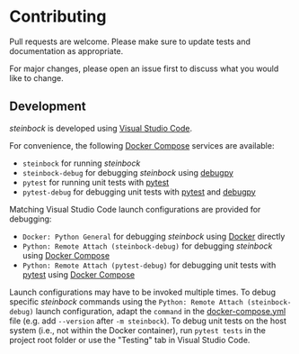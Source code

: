 # Contributing

Pull requests are welcome. Please make sure to update tests and documentation as appropriate.

For major changes, please open an issue first to discuss what you would like to change.

## Development

*steinbock* is developed using [Visual Studio Code](https://code.visualstudio.com).

For convenience, the following [Docker Compose](https://docs.docker.com/compose) services are available:
  - `steinbock` for running *steinbock*
  - `steinbock-debug` for debugging *steinbock* using [debugpy](https://github.com/microsoft/debugpy)
  - `pytest` for running unit tests with [pytest](https://pytest.org)
  - `pytest-debug` for debugging unit tests with [pytest](https://pytest.org) and [debugpy](https://github.com/microsoft/debugpy)

Matching Visual Studio Code launch configurations are provided for debugging:
  - `Docker: Python General` for debugging *steinbock* using [Docker](https://www.docker.com) directly
  - `Python: Remote Attach (steinbock-debug)` for debugging *steinbock* using [Docker Compose](https://docs.docker.com/compose)
  - `Python: Remote Attach (pytest-debug)` for debugging unit tests with [pytest](https://pytest.org) using [Docker Compose](https://docs.docker.com/compose)

Launch configurations may have to be invoked multiple times. To debug specific *steinbock* commands using the `Python: Remote Attach (steinbock-debug)` launch configuration, adapt the `command` in the [docker-compose.yml](https://github.com/BodenmillerGroup/steinbock/blob/main/docker-compose.yml) file (e.g. add `--version` after `-m steinbock`). To debug unit tests on the host system (i.e., not within the Docker container), run `pytest tests` in the project root folder or use the "Testing" tab in Visual Studio Code.

